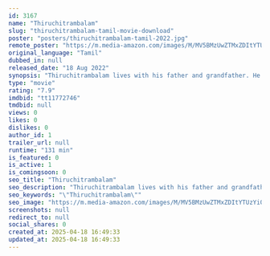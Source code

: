 ```yaml
---
id: 3167
name: "Thiruchitrambalam"
slug: "thiruchitrambalam-tamil-movie-download"
poster: "posters/thiruchitrambalam-tamil-2022.jpg"
remote_poster: "https://m.media-amazon.com/images/M/MV5BMzUwZTMxZDItYTUzYi00YjQ5LWI1NjctMDc2MGUyYWE4YWYwXkEyXkFqcGc@._V1_SX300.jpg"
original_language: "Tamil"
dubbed_in: null
released_date: "18 Aug 2022"
synopsis: "Thiruchitrambalam lives with his father and grandfather. He blames the former for the loss of his mother and sister and is not on good terms with the latter. Meanwhile, his love life is not so successful."
type: "movie"
rating: "7.9"
imdbid: "tt11772746"
tmdbid: null
views: 0
likes: 0
dislikes: 0
author_id: 1
trailer_url: null
runtime: "131 min"
is_featured: 0
is_active: 1
is_comingsoon: 0
seo_title: "Thiruchitrambalam"
seo_description: "Thiruchitrambalam lives with his father and grandfather. He blames the former for the loss of his mother and sister and is not on good terms with the latter. Meanwhile, his love life is not so successful."
seo_keywords: "\"Thiruchitrambalam\""
seo_image: "https://m.media-amazon.com/images/M/MV5BMzUwZTMxZDItYTUzYi00YjQ5LWI1NjctMDc2MGUyYWE4YWYwXkEyXkFqcGc@._V1_SX300.jpg"
screenshots: null
redirect_to: null
social_shares: 0
created_at: 2025-04-18 16:49:33
updated_at: 2025-04-18 16:49:33
---
```


